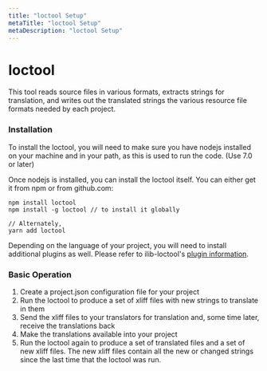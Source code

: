 ```yaml
---
title: "loctool Setup"
metaTitle: "loctool Setup"
metaDescription: "loctool Setup"
---
```


loctool
====
This tool reads source files in various formats, extracts strings for translation, and writes out the translated strings the various resource file formats needed by each project.

### Installation

To install the loctool, you will need to make sure you have nodejs installed on your machine and in your path, as this is used to run the code. (Use 7.0 or later) 

Once nodejs is installed, you can install the loctool itself. You can either get it from npm or from github.com:  

```
npm install loctool 
npm install -g loctool // to install it globally 

// Alternately, 
yarn add loctool
```

Depending on the language of your project, you will need to install additional plugins as well.
Please refer to ilib-loctool's [plugin information](6-index).

### Basic Operation
1. Create a project.json configuration file for your project
2. Run the loctool to produce a set of xliff files with new strings to translate in them
3. Send the xliff files to your translators for translation and, some time later, receive the translations back
4. Make the translations available into your project
5. Run the loctool again to produce a set of translated files and a set of new xliff files. The new xliff files contain all the new or changed strings since the last time that the loctool was run.